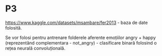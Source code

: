 # P3

https://www.kaggle.com/datasets/msambare/fer2013 - baza de date folosită.

Se vor folosi pentru antrenare folderele aferente emoțiilor angry + happy (reprezentând complementara - not_angry) - clasificare binară folosind o rețea neurală convoluțională. 
